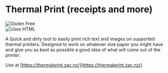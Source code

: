 # Thermal Print (receipts and more)
![Gluten Free](https://forthebadge.com/images/featured/featured-gluten-free.svg)
\
![Uses HTML](https://forthebadge.com/images/badges/uses-html.svg)

A Quick and dirty tool to easily print rich text and images on supported thermal printers. Designed to work on whatever size paper you might have and give you as best as possible a good idea of what will come out of the printer.


 Use at [https://thermalprint.zac.nz/](https://thermalprint.zac.nz/)